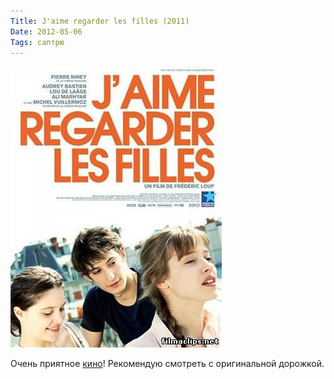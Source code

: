 ```yaml
---
Title: J'aime regarder les filles (2011)
Date: 2012-05-06
Tags: саптрю
---
```


![jaime-regarder-les-filles.jpg](images/jaime-regarder-les-filles.jpg)

Очень приятное [кино](http://www.imdb.com/title/tt1946269/)! Рекомендую смотреть с оригинальной дорожкой.